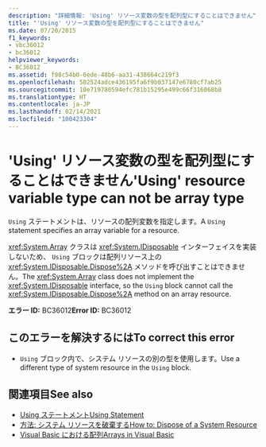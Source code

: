 ```yaml
---
description: "詳細情報: 'Using' リソース変数の型を配列型にすることはできません"
title: "'Using' リソース変数の型を配列型にすることはできません"
ms.date: 07/20/2015
f1_keywords:
- vbc36012
- bc36012
helpviewer_keywords:
- BC36012
ms.assetid: f98c54b0-6ede-48b6-aa31-438664c219f3
ms.openlocfilehash: 502524adce436195fa6f9b037147e6780cf7ab25
ms.sourcegitcommit: 10e719780594efc781b15295e499c66f316068b8
ms.translationtype: HT
ms.contentlocale: ja-JP
ms.lasthandoff: 02/14/2021
ms.locfileid: "100423304"
---
```

# <a name="using-resource-variable-type-can-not-be-array-type"></a><span data-ttu-id="87061-103">'Using' リソース変数の型を配列型にすることはできません</span><span class="sxs-lookup"><span data-stu-id="87061-103">'Using' resource variable type can not be array type</span></span>

<span data-ttu-id="87061-104">`Using` ステートメントは、リソースの配列変数を指定します。</span><span class="sxs-lookup"><span data-stu-id="87061-104">A `Using` statement specifies an array variable for a resource.</span></span>  
  
 <span data-ttu-id="87061-105"><xref:System.Array> クラスは <xref:System.IDisposable> インターフェイスを実装しないため、 `Using` ブロックは配列リソース上の <xref:System.IDisposable.Dispose%2A> メソッドを呼び出すことはできません。</span><span class="sxs-lookup"><span data-stu-id="87061-105">The <xref:System.Array> class does not implement the <xref:System.IDisposable> interface, so the `Using` block cannot call the <xref:System.IDisposable.Dispose%2A> method on an array resource.</span></span>  
  
 <span data-ttu-id="87061-106">**エラー ID:** BC36012</span><span class="sxs-lookup"><span data-stu-id="87061-106">**Error ID:** BC36012</span></span>  
  
## <a name="to-correct-this-error"></a><span data-ttu-id="87061-107">このエラーを解決するには</span><span class="sxs-lookup"><span data-stu-id="87061-107">To correct this error</span></span>  
  
- <span data-ttu-id="87061-108">`Using` ブロック内で、システム リソースの別の型を使用します。</span><span class="sxs-lookup"><span data-stu-id="87061-108">Use a different type of system resource in the `Using` block.</span></span>  
  
## <a name="see-also"></a><span data-ttu-id="87061-109">関連項目</span><span class="sxs-lookup"><span data-stu-id="87061-109">See also</span></span>

- [<span data-ttu-id="87061-110">Using ステートメント</span><span class="sxs-lookup"><span data-stu-id="87061-110">Using Statement</span></span>](../language-reference/statements/using-statement.md)
- [<span data-ttu-id="87061-111">方法: システム リソースを破棄する</span><span class="sxs-lookup"><span data-stu-id="87061-111">How to: Dispose of a System Resource</span></span>](../programming-guide/language-features/control-flow/how-to-dispose-of-a-system-resource.md)
- [<span data-ttu-id="87061-112">Visual Basic における配列</span><span class="sxs-lookup"><span data-stu-id="87061-112">Arrays in Visual Basic</span></span>](../programming-guide/language-features/arrays/index.md)
